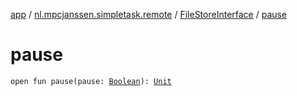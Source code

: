 [app](../../index.md) / [nl.mpcjanssen.simpletask.remote](../index.md) / [FileStoreInterface](index.md) / [pause](.)

# pause

`open fun pause(pause: `[`Boolean`](https://kotlinlang.org/api/latest/jvm/stdlib/kotlin/-boolean/index.html)`): `[`Unit`](https://kotlinlang.org/api/latest/jvm/stdlib/kotlin/-unit/index.html)